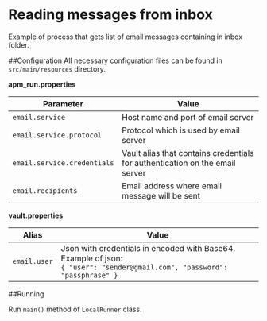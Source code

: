 # Reading messages from inbox

Example of process that gets list of email messages containing in inbox folder.  

##Configuration
All necessary configuration files can be found in <code>src/main/resources</code> directory.

**apm_run.properties**

| Parameter     | Value         |
| ------------- |---------------|
| <code>email.service</code> | Host name and port of email server |
| <code>email.service.protocol</code> | Protocol which is used by email server |
| <code>email.service.credentials</code> | Vault alias that contains credentials for authentication on the email server |
| <code>email.recipients</code> | Email address where email message will be sent |

**vault.properties**

| Alias     | Value         |
| ------------- |---------------|
| <code>email.user</code> | Json with credentials in encoded with Base64. Example of json:<br>`{ "user": "sender@gmail.com", "password": "passphrase" }` |


##Running

Run `main()` method of `LocalRunner` class.